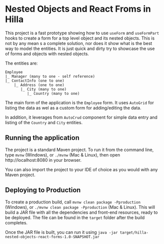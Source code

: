 # Nested Objects and React Froms in Hilla

This project is a fast prototype showing how to use `useForm` and `useFormPart` hooks to
create a form for a top level object and its nested objects.
This is not by any mean s a complete solution, nor does it show what is the best way 
to model the entities. It is just quick and dirty try to showcase the use of forms and
objects with nested objects.

The entities are:

```
Employee
|_ Manager (many to one - self reference)
|_ ContactInfo (one to one)
    |_ Address (one to one)
       |_ City (many to one)
          |_ Country (many to one)
```

The main form of the application is the `Employee` form. It uses `AutoGrid` for listing the data
as wel as a custom form for adding/editing the data.

In addition, it leverages from `AutoCrud` component for simple data entry and listing of the
`Country` and `City` entities.

## Running the application

The project is a standard Maven project. To run it from the command line,
type `mvnw` (Windows), or `./mvnw` (Mac & Linux), then open
http://localhost:8080 in your browser.

You can also import the project to your IDE of choice as you would with any
Maven project.

## Deploying to Production

To create a production build, call `mvnw clean package -Pproduction` (Windows),
or `./mvnw clean package -Pproduction` (Mac & Linux).
This will build a JAR file with all the dependencies and front-end resources,
ready to be deployed. The file can be found in the `target` folder after the build completes.

Once the JAR file is built, you can run it using
`java -jar target/hilla-nested-objects-react-forms-1.0-SNAPSHOT.jar`
